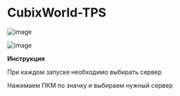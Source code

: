 # CubixWorld-TPS
![image](https://github.com/user-attachments/assets/7029d7a5-4f7a-4abf-a0bd-aa66b3e89cb3)

![image](https://github.com/user-attachments/assets/373a8b87-55a6-436e-ac5c-39e8335fd022)

**Инструкция**  

При каждом запуске необходимо выбирать сервер

Нажимаем ПКМ по значку и выбираем нужный сервер
